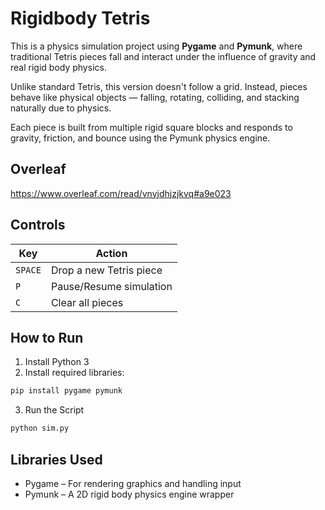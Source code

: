 # Rigidbody Tetris 

This is a physics simulation project using **Pygame** and **Pymunk**, where traditional Tetris pieces fall and interact under the influence of gravity and real rigid body physics.



Unlike standard Tetris, this version doesn't follow a grid. Instead, pieces behave like physical objects — falling, rotating, colliding, and stacking naturally due to physics.

Each piece is built from multiple rigid square blocks and responds to gravity, friction, and bounce using the Pymunk physics engine.

## Overleaf

https://www.overleaf.com/read/vnyjdhjzjkvq#a9e023

## Controls

| Key         | Action                    |
|-------------|---------------------------|
| `SPACE`     | Drop a new Tetris piece   |
| `P`         | Pause/Resume simulation   |
| `C`         | Clear all pieces          |



## How to Run

1. Install Python 3
2. Install required libraries:

```bash
pip install pygame pymunk
```
3. Run the Script

```bash
python sim.py
```

## Libraries Used
* Pygame – For rendering graphics and handling input
* Pymunk – A 2D rigid body physics engine wrapper 
